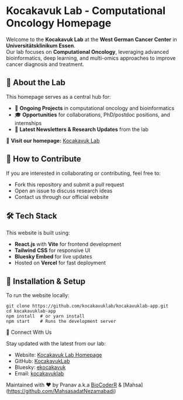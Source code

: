 # Kocakavuk Lab - Computational Oncology Homepage

Welcome to the **Kocakavuk Lab** at the **West German Cancer Center** in **Universitätsklinikum Essen**.  
Our lab focuses on **Computational Oncology**, leveraging advanced bioinformatics, deep learning, and multi-omics approaches to improve cancer diagnosis and treatment.

## 🌟 About the Lab
This homepage serves as a central hub for:
- 🧬 **Ongoing Projects** in computational oncology and bioinformatics
- 🎓 **Opportunities** for collaborations, PhD/postdoc positions, and internships
- 📰 **Latest Newsletters & Research Updates** from the lab

🔗 **Visit our homepage:** [Kocakavuk Lab](https://kocakavuklab.com/)

## 🚀 How to Contribute
If you are interested in collaborating or contributing, feel free to:
- Fork this repository and submit a pull request
- Open an issue to discuss research ideas
- Contact us through our official website

## 🛠 Tech Stack
This website is built using:
- **React.js** with **Vite** for frontend development
- **Tailwind CSS** for responsive UI
- **Bluesky Embed** for live updates
- Hosted on **Vercel** for fast deployment

## 📌 Installation & Setup
To run the website locally:

```shell
git clone https://github.com/kocakavuklab/kocakavuklab-app.git
cd kocakavuklab-app
npm install  # or yarn install
npm start    # Runs the development server
```

🤝 Connect With Us

Stay updated with the latest from our lab:
-	Website: [Kocakavuk Lab Homepage](https://kocakavuklab.com/)
-	GitHub: [KocakavukLab](https://github.com/KocakavukLab)
-	Bluesky: [ekocakavuk](https://bsky.app/profile/ekocakavuk.bsky.social)
-	Email: [kocakavuklab](mailto:kocakavuklab@gmail.com)

Maintained with ❤️ by Pranav a.k.a [BioCoderR](https://biocoderr.github.io) & [Mahsa] (https://github.com/MahsasadatNezamabadi) 